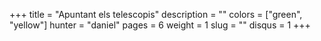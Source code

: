 +++
title = "Apuntant els telescopis"
description = ""
colors = ["green", "yellow"]
hunter = "daniel"
pages = 6
weight = 1
slug = ""
disqus = 1
+++
